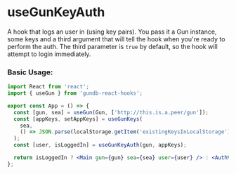 # useGunKeyAuth

A hook that logs an user in (using key pairs).
You pass it a Gun instance, some keys and a third argument that will tell the hook when you're ready to perform the auth.
The third parameter is `true` by default, so the hook will attempt to login immediately.

### Basic Usage:

```jsx harmony
import React from 'react';
import { useGun } from 'gundb-react-hooks';

export const App = () => {
  const [gun, sea] = useGun(Gun, ['http://this.is.a.peer/gun']);
  const [appKeys, setAppKeys] = useGunKeys(
    sea,
    () => JSON.parse(localStorage.getItem('existingKeysInLocalStorage')) || null
  );
  const [user, isLoggedIn] = useGunKeyAuth(gun, appKeys);

  return isLoggedIn ? <Main gun={gun} sea={sea} user={user} /> : <AuthView />;
};
```
